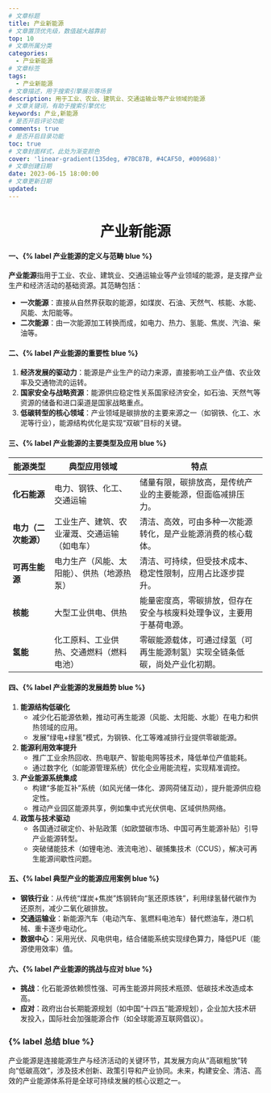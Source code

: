 ```yaml
---
# 文章标题
title: 产业新能源
# 文章置顶优先级，数值越大越靠前
top: 10
# 文章所属分类
categories:
  - 产业新能源
# 文章标签
tags:
  - 产业新能源
# 文章描述，用于搜索引擎展示等场景
description: 用于工业、农业、建筑业、交通运输业等产业领域的能源
# 文章关键词，有助于搜索引擎优化
keywords: 产业,新能源
# 是否开启评论功能
comments: true
# 是否开启目录功能
toc: true
# 文章封面样式，此处为渐变颜色
cover: 'linear-gradient(135deg, #7BC87B, #4CAF50, #009688)'
# 文章创建日期
date: 2023-06-15 18:00:00
# 文章更新日期
updated:
---
```

<!-- 标题居中 -->
<h1 style="text-align: center;">产业新能源</h1> 

#### 一、{% label 产业能源的定义与范畴 blue %}  
**产业能源**指用于工业、农业、建筑业、交通运输业等产业领域的能源，是支撑产业生产和经济活动的基础资源。其范畴包括：  
- **一次能源**：直接从自然界获取的能源，如煤炭、石油、天然气、核能、水能、风能、太阳能等。  
- **二次能源**：由一次能源加工转换而成，如电力、热力、氢能、焦炭、汽油、柴油等。  


#### 二、{% label 产业能源的重要性 blue %}  
1. **经济发展的驱动力**：能源是产业生产的动力来源，直接影响工业产值、农业效率及交通物流的运转。  
2. **国家安全与战略资源**：能源供应稳定性关系国家经济安全，如石油、天然气等资源的储备和进口渠道是国家战略重点。  
3. **低碳转型的核心领域**：产业领域是碳排放的主要来源之一（如钢铁、化工、水泥等行业），能源结构优化是实现“双碳”目标的关键。  

#### 三、{% label 产业能源的主要类型及应用 blue %}  
| **能源类型**       | **典型应用领域**                          | **特点**                                                                 |
|--------------------|-------------------------------------------|--------------------------------------------------------------------------|
| **化石能源**       | 电力、钢铁、化工、交通运输                | 储量有限，碳排放高，是传统产业的主要能源，但面临减排压力。             |
| **电力（二次能源）** | 工业生产、建筑、农业灌溉、交通运输（如电车）| 清洁、高效，可由多种一次能源转化，是产业能源消费的核心载体。           |
| **可再生能源**     | 电力生产（风能、太阳能）、供热（地源热泵） | 清洁、可持续，但受技术成本、稳定性限制，应用占比逐步提升。             |
| **核能**           | 大型工业供电、供热                        | 能量密度高，零碳排放，但存在安全与核废料处理争议，主要用于基荷电源。   |
| **氢能**           | 化工原料、工业供热、交通燃料（燃料电池）  | 零碳能源载体，可通过绿氢（可再生能源制氢）实现全链条低碳，尚处产业化初期。 |


#### 四、{% label 产业能源的发展趋势 blue %}  
1. **能源结构低碳化**  
   - 减少化石能源依赖，推动可再生能源（风能、太阳能、水能）在电力和供热领域的应用。  
   - 发展“绿电+绿氢”模式，为钢铁、化工等难减排行业提供零碳能源。  
2. **能源利用效率提升**  
   - 推广工业余热回收、热电联产、智能电网等技术，降低单位产值能耗。  
   - 通过数字化（如能源管理系统）优化企业用能流程，实现精准调控。  
3. **产业能源系统集成**  
   - 构建“多能互补”系统（如风光储一体化、源网荷储互动），提升能源供应稳定性。  
   - 推动产业园区能源共享，例如集中式光伏供电、区域供热网络。  
4. **政策与技术驱动**  
   - 各国通过碳定价、补贴政策（如欧盟碳市场、中国可再生能源补贴）引导产业能源转型。  
   - 突破储能技术（如锂电池、液流电池）、碳捕集技术（CCUS），解决可再生能源间歇性问题。  


#### 五、{% label 典型产业的能源应用案例 blue %}  
- **钢铁行业**：从传统“煤炭+焦炭”炼钢转向“氢还原炼铁”，利用绿氢替代碳作为还原剂，减少二氧化碳排放。  
- **交通运输业**：新能源汽车（电动汽车、氢燃料电池车）替代燃油车，港口机械、重卡逐步电动化。  
- **数据中心**：采用光伏、风电供电，结合储能系统实现绿色算力，降低PUE（能源使用效率）值。  


#### 六、{% label 产业能源的挑战与应对 blue %}  
- **挑战**：化石能源依赖惯性强、可再生能源并网技术瓶颈、低碳技术改造成本高。  
- **应对**：政府出台长期能源规划（如中国“十四五”能源规划），企业加大技术研发投入，国际社会加强能源合作（如全球能源互联网倡议）。  


### {% label 总结 blue %}  
产业能源是连接能源生产与经济活动的关键环节，其发展方向从“高碳粗放”转向“低碳高效”，涉及技术创新、政策引导和产业协同。未来，构建安全、清洁、高效的产业能源体系将是全球可持续发展的核心议题之一。

